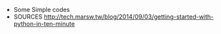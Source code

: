 - Some Simple codes
- SOURCES
http://tech.marsw.tw/blog/2014/09/03/getting-started-with-python-in-ten-minute
